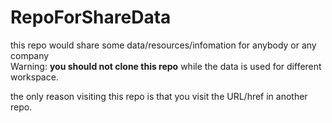 # RepoForShareData
this repo would share some data/resources/infomation for anybody or any company  
Warning: **you should not clone this repo** while the data is used for different workspace.  

the only reason visiting this repo is that you visit the URL/href in another repo.
